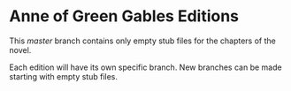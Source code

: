 # Anne of Green Gables Editions

This <em>master</em> branch contains only empty stub files for the chapters of the novel.

Each edition will have its own specific branch.
New branches can be made starting with empty stub files.